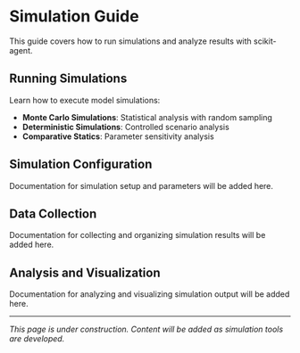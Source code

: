 # Simulation Guide

This guide covers how to run simulations and analyze results with scikit-agent.

## Running Simulations

Learn how to execute model simulations:

- **Monte Carlo Simulations**: Statistical analysis with random sampling
- **Deterministic Simulations**: Controlled scenario analysis
- **Comparative Statics**: Parameter sensitivity analysis

## Simulation Configuration

Documentation for simulation setup and parameters will be added here.

## Data Collection

Documentation for collecting and organizing simulation results will be added
here.

## Analysis and Visualization

Documentation for analyzing and visualizing simulation output will be added
here.

---

_This page is under construction. Content will be added as simulation tools are
developed._
